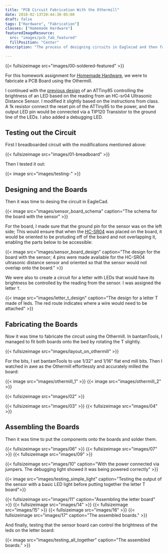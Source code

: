 ```yaml
---
title: "PCB Circuit Fabrication With the Othermill"
date: 2018-02-13T20:44:38-05:00
draft: false
tags: ["Hardware", "Fabrication"]
classes: ["Homemade Hardware"]
featuredImageResource:
  src: "images/pcb_fab_featured"
  fillPosition: "Center"
description: "The process of designing circuits in Eaglecad and then fabricating the boards on the Othermill."

---
```


{{< fullsizeimage src="images/00-soldered-featured" >}}

For this homework assignment for [Homemade Hardware](/blog/posts/homemade-hardware/), we were to fabricate a PCB Board using the Othermill.

I continued with the [previous design](../pcb-design) of an ATTiny85 controlling
the brightness of an LED based on the reading from an HC-sr04 Ultrasonic Distance Sensor.
I modified it slightly based on the instructions from class.   A 1k resistor
connect the reset pin of the ATTiny85 to the power, and the output LED pin
would be connected via a TIP120 Transistor to the ground line of the LEDs.
I also added a debugging LED.

## Testing out the Circuit 

First I breadboarded circuit with the modifications mentioned above:

{{< fullsizeimage src="images/01-breadboard" >}}

Then I tested it out:

{{< image src="images/testing-" >}}

## Designing and the Boards

Then it was time to desing the circuit in EagleCad.

{{< image src="images/sensor_board_schema" caption="The schema for the board with the sensor" >}}

For the board, I made sure that the ground pin for the sensor was on the left side; This would ensure
that when the [HC-SR04](https://www.sparkfun.com/products/13959) was placed on the board, it would be oriented
to be protuding off of the board and not overlapping it, enabling the parts below to be accessible:

{{< image src="images/sensor_board_design" caption="The design for the board with the sensor; 4 pins were made available for the HC-SR04 ultrasonic distance sensor and oriented so that the sensor would not overlap onto the board." >}}

We were also to create a circuit for a letter with LEDs that would have its brightness be controlled by
the reading from the sensor.  I was assigned the letter `T`.

{{< image src="images/letter_t_design" caption="The design for a letter T made of leds. The red route indicates where a wire would need to be attached" >}}

## Fabricating the Boards

Now it was time to fabricate the circuit using the Othermill.  In bantamTools, I managed to fit both boards onto the bed
by rotating the T slightly.

{{< fullsizeimage src="images/layout_on_othermill" >}}

For the bits, I set bantamTools to use 1/32" and 1/16" flat end mill bits.
Then I watched in awe as the Othermill effortlessly and accurately milled the board:

{{< image src="images/othermill_1" >}}
{{< image src="images/othermill_2" >}}


{{< fullsizeimage src="images/02" >}}

{{< fullsizeimage src="images/03" >}}
{{< fullsizeimage src="images/04" >}}

## Assembling the Boards

Then it was time to put the components onto the boards and solder them.

{{< fullsizeimage src="images/06" >}}
{{< fullsizeimage src="images/07" >}}
{{< fullsizeimage src="images/09" >}}

{{< fullsizeimage src="images/10" caption="With the power connected via jumpers.  The debugging light showed it was being powered correctly" >}}

{{< image src="images/testing_simple_light" caption="Testing the output of the sensor with a basic LED light before putting together the letter T board">}}

{{< fullsizeimage src="images/11" caption="Assembling the letter board" >}}
{{< fullsizeimage src="images/14" >}}
{{< fullsizeimage src="images/15" >}}
{{< fullsizeimage src="images/16" >}}
{{< fullsizeimage src="images/17" caption="The assembled boards." >}}

And finally, testing that the sensor board can control the brightness of the leds on the letter board:

{{< image src="images/testing_all_together" caption="The assembled boards." >}}


